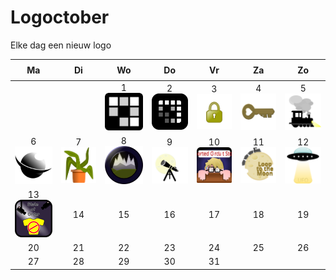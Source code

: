 # Logoctober


Elke dag een nieuw logo

<table style="border-collapse: collapse; text-align: center;">
	<thead>
		<tr>
			<th style="padding: 8px;">Ma</th>
			<th style="padding: 8px;">Di</th>
			<th style="padding: 8px;">Wo</th>
			<th style="padding: 8px;">Do</th>
			<th style="padding: 8px;">Vr</th>
			<th style="padding: 8px;">Za</th>
			<th style="padding: 8px;">Zo</th>
		</tr>
	</thead>
	<tbody>
		<!-- Week 1: Sep 29 - Oct 5 -->
		<tr>
			<td></td><td></td><td>
				1<br>
				<img src="./1_mobile_puzzle_game.svg" width="128" alt="Logo 1" />
			</td><td>
				2<br>
				<img src="./2_mobile_puzzle_game_adaptive.svg" width="128" alt="Logo 2" />
			</td><td>
				3<br>
				<img src="./3_lock.svg" width="128" alt="Logo 3" />
			</td><td>
				4<br>
				<img src="./4_key.svg" width="128" alt="Logo 4" />
			</td><td>
				5<br>
				<img src="./5_train.svg" width="128" alt="Logo 5" />
			</td>
		</tr>
		<!-- Week 2: Oct 6 - Oct 12 -->
		<tr>
			<td>
				6<br>
				<img src="./6_saturn.svg" width="128" alt="Logo 6" />
			</td><td>
				7<br>
				<img src="./7_plant.svg" width="128" alt="Logo 7" />
			</td><td>
				8<br>
				<img src="./8_valley.svg" width="128" alt="Logo 8" />
			</td><td>
				9<br>
				<img src="./9_scope.svg" width="128" alt="Logo 9" />
			</td><td>
				10<br>
				<img src="./10_shorted_circuit_story.svg" width="128" alt="Logo 10" />
			</td><td>
				11<br>
				<img src="./11_loop_to_the_moon.svg" width="128" alt="Logo 11" />
			</td><td>
				12<br>
				<img src="./12_ufo.svg" width="128" alt="Logo 12" />
			</td>
		</tr>
		<!-- Week 3: Oct 13 - Oct 19 -->
		<tr>
			<td>
				13<br>
				<img src="./13_state_of_order.svg" width="128" alt="Logo 13" />
			</td><td>
				14<br>
				<!-- Add image: <img src="./14_xxx.svg" width="128" alt="Logo 14" /> -->
			</td><td>
				15<br>
				<!-- Add image: <img src="./15_xxx.svg" width="128" alt="Logo 15" /> -->
			</td><td>
				16<br>
				<!-- Add image: <img src="./16_xxx.svg" width="128" alt="Logo 16" /> -->
			</td><td>
				17<br>
				<!-- Add image: <img src="./17_xxx.svg" width="128" alt="Logo 17" /> -->
			</td><td>
				18<br>
				<!-- Add image: <img src="./18_xxx.svg" width="128" alt="Logo 18" /> -->
			</td><td>
				19<br>
				<!-- Add image: <img src="./19_xxx.svg" width="128" alt="Logo 19" /> -->
			</td>
		</tr>
		<!-- Week 4: Oct 20 - Oct 26 -->
		<tr>
			<td>
				20<br>
				<!-- Add image: <img src="./20_xxx.svg" width="128" alt="Logo 20" /> -->
			</td><td>
				21<br>
				<!-- Add image: <img src="./21_xxx.svg" width="128" alt="Logo 21" /> -->
			</td><td>
				22<br>
				<!-- Add image: <img src="./22_xxx.svg" width="128" alt="Logo 22" /> -->
			</td><td>
				23<br>
				<!-- Add image: <img src="./23_xxx.svg" width="128" alt="Logo 23" /> -->
			</td><td>
				24<br>
				<!-- Add image: <img src="./24_xxx.svg" width="128" alt="Logo 24" /> -->
			</td><td>
				25<br>
				<!-- Add image: <img src="./25_xxx.svg" width="128" alt="Logo 25" /> -->
			</td><td>
				26<br>
				<!-- Add image: <img src="./26_xxx.svg" width="128" alt="Logo 26" /> -->
			</td>
		</tr>
		<!-- Week 5: Oct 27 - Oct 31 -->
		<tr>
			<td>
				27<br>
				<!-- Add image: <img src="./27_xxx.svg" width="128" alt="Logo 27" /> -->
			</td><td>
				28<br>
				<!-- Add image: <img src="./28_xxx.svg" width="128" alt="Logo 28" /> -->
			</td><td>
				29<br>
				<!-- Add image: <img src="./29_xxx.svg" width="128" alt="Logo 29" /> -->
			</td><td>
				30<br>
				<!-- Add image: <img src="./30_xxx.svg" width="128" alt="Logo 30" /> -->
			</td><td>
				31<br>
				<!-- Add image: <img src="./31_xxx.svg" width="128" alt="Logo 31" /> -->
			</td><td></td><td></td>
		</tr>
	</tbody>
</table>

